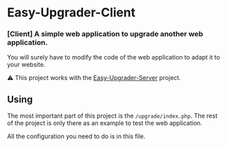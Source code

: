 # Easy-Upgrader-Client
### [Client] A simple web application to upgrade another web application.

You will surely have to modify the code of the web application to adapt it to your website.

⚠️ This project works with the [Easy-Upgrader-Server](https://github.com/Electron-Minecraft-Launcher/Easy-Upgrader-Server) project.

## Using

The most important part of this project is the `/upgrade/index.php`. The rest of the project is only there as an example to test the web application.

All the configuration you need to do is in this file.